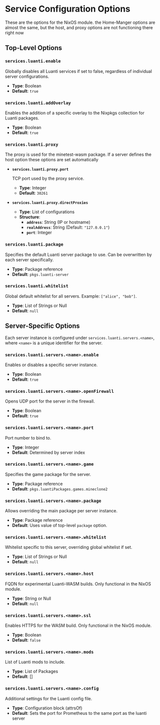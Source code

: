 # Service Configuration Options

These are the options for the NixOS module. the Home-Manger options are almost the same, but the host, and proxy options are not functioning there right now

## Top-Level Options

### `services.luanti.enable`
Globally disables all Luanti services if set to false, regardless of individual server configurations.

- **Type**: Boolean  
- **Default**: `true`    

### `services.luanti.addOverlay`
Enables the addition of a specific overlay to the Nixpkgs collection for Luanti packages.

- **Type**: Boolean  
- **Default**: `true`  

### `services.luanti.proxy`

The proxy is used for the minetest-wasm package. If a server defines the host option these options are set automatically

  - **`services.luanti.proxy.port`**

    TCP port used by the proxy service.  

    - **Type**: Integer  
    - **Default**: `30261`  

  - **`services.luanti.proxy.directProxies`**
    - **Type**: List of configurations  
    - **Structure**:
      - **`address`**: String (IP or hostname)  
      - **`realAddress`**: String (Default: `"127.0.0.1"`)  
      - **`port`**: Integer  

### `services.luanti.package`

Specifies the default Luanti server package to use. Can be overwritten by each server specifically.

- **Type**: Package reference  
- **Default**: `pkgs.luanti-server`  

### `services.luanti.whitelist`

Global default whitelist for all servers. Example: `["alice", "bob"]`.

- **Type**: List of Strings or Null  
- **Default**: `null`  


## Server-Specific Options

Each server instance is configured under `services.luanti.servers.<name>`, where `<name>` is a unique identifier for the server.

### `services.luanti.servers.<name>.enable`
Enables or disables a specific server instance.

- **Type**: Boolean  
- **Default**: `true`  

### `services.luanti.servers.<name>.openFirewall`
Opens UDP port for the server in the firewall.

- **Type**: Boolean  
- **Default**: `true`  

### `services.luanti.servers.<name>.port`
Port number to bind to.  

- **Type**: Integer  
- **Default**: Determined by server index  

### `services.luanti.servers.<name>.game`
Specifies the game package for the server.

- **Type**: Package reference  
- **Default**: `pkgs.luantiPackages.games.mineclone2`  

### `services.luanti.servers.<name>.package`
Allows overriding the main package per server instance.

- **Type**: Package reference  
- **Default**: Uses value of top-level `package` option.  

### `services.luanti.servers.<name>.whitelist`
Whitelist specific to this server, overriding global whitelist if set.

- **Type**: List of Strings or Null  
- **Default**: `null`  

### `services.luanti.servers.<name>.host`
FQDN for experimental Luanti-WASM builds. Only functional in the NixOS module.

- **Type**: String or Null  
- **Default**: `null`  

### `services.luanti.servers.<name>.ssl`
Enables HTTPS for the WASM build. Only functional in the NixOS module.

- **Type**: Boolean  
- **Default**: `false`  

### `services.luanti.servers.<name>.mods`
List of Luanti mods to include.  

- **Type**: List of Packages  
- **Default**: []

### `services.luanti.servers.<name>.config`
Additional settings for the Luanti config file.

- **Type**: Configuration block (attrsOf)  
- **Default**: Sets the port for Prometheus to the same port as the luanti server